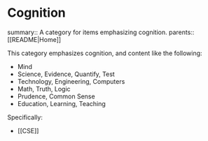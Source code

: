 # Cognition

summary:: A category for items emphasizing cognition.
parents:: [[README|Home]]

This category emphasizes cognition, and content like the following:
- Mind
- Science, Evidence, Quantify, Test
- Technology, Engineering, Computers
- Math, Truth, Logic
- Prudence, Common Sense
- Education, Learning, Teaching

Specifically:
- [[CSE]]
